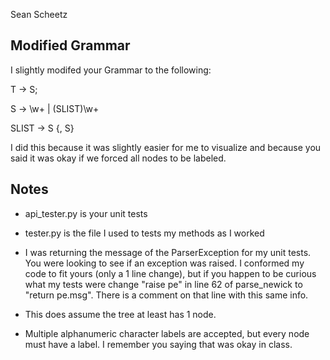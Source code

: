Sean Scheetz

## Modified Grammar
I slightly modifed your Grammar to the following:

T -> S;

S -> \w+ | (SLIST)\w+

SLIST -> S {, S}

I did this because it was slightly easier for me to visualize and because you said it was okay if we forced all nodes to be labeled.

## Notes

- api_tester.py is your unit tests

- tester.py is the file I used to tests my methods as I worked

- I was returning the message of the ParserException for my unit tests. You were looking to see if an exception was raised.
I conformed my code to fit yours (only a 1 line change), but if you happen to be curious what my tests were change "raise pe"
in line 62 of parse_newick to "return pe.msg". There is a comment on that line with this same info.

- This does assume the tree at least has 1 node.

- Multiple alphanumeric character labels are accepted, but every node must have a label. I remember you saying that was okay in class.